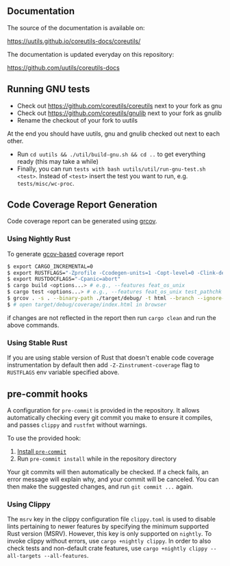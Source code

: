 Documentation
-------------

The source of the documentation is available on:

https://uutils.github.io/coreutils-docs/coreutils/

The documentation is updated everyday on this repository:

https://github.com/uutils/coreutils-docs

Running GNU tests
-----------------

<!-- spell-checker:ignore gnulib -->

- Check out https://github.com/coreutils/coreutils next to your fork as gnu
- Check out https://github.com/coreutils/gnulib next to your fork as gnulib
- Rename the checkout of your fork to uutils

At the end you should have uutils, gnu and gnulib checked out next to each other.

- Run `cd uutils && ./util/build-gnu.sh && cd ..` to get everything ready (this may take a while)
- Finally, you can run `tests with bash uutils/util/run-gnu-test.sh <test>`. Instead of `<test>` insert the test you want to run, e.g. `tests/misc/wc-proc`.


Code Coverage Report Generation
---------------------------------

<!-- spell-checker:ignore (flags) Ccodegen Coverflow Cpanic Zinstrument Zpanic -->

Code coverage report can be generated using [grcov](https://github.com/mozilla/grcov).

### Using Nightly Rust

To generate [gcov-based](https://github.com/mozilla/grcov#example-how-to-generate-gcda-files-for-cc) coverage report

```bash
$ export CARGO_INCREMENTAL=0
$ export RUSTFLAGS="-Zprofile -Ccodegen-units=1 -Copt-level=0 -Clink-dead-code -Coverflow-checks=off -Zpanic_abort_tests -Cpanic=abort"
$ export RUSTDOCFLAGS="-Cpanic=abort"
$ cargo build <options...> # e.g., --features feat_os_unix
$ cargo test <options...> # e.g., --features feat_os_unix test_pathchk
$ grcov . -s . --binary-path ./target/debug/ -t html --branch --ignore-not-existing --ignore build.rs --excl-br-line "^\s*((debug_)?assert(_eq|_ne)?\#\[derive\()" -o ./target/debug/coverage/
$ # open target/debug/coverage/index.html in browser
```

if changes are not reflected in the report then run `cargo clean` and run the above commands.

### Using Stable Rust

If you are using stable version of Rust that doesn't enable code coverage instrumentation by default
then add `-Z-Zinstrument-coverage` flag to `RUSTFLAGS` env variable specified above.


pre-commit hooks
----------------

A configuration for `pre-commit` is provided in the repository. It allows automatically checking every git commit you make to ensure it compiles, and passes `clippy` and `rustfmt` without warnings.

To use the provided hook:

1. [Install `pre-commit`](https://pre-commit.com/#install)
2. Run `pre-commit install` while in the repository directory

Your git commits will then automatically be checked. If a check fails, an error message will explain why, and your commit will be canceled. You can then make the suggested changes, and run `git commit ...` again.

### Using Clippy

The `msrv` key in the clippy configuration file `clippy.toml` is used to disable lints pertaining to newer features by specifying the minimum supported Rust version (MSRV). However, this key is only supported on `nightly`. To invoke clippy without errors, use `cargo +nightly clippy`. In order to also check tests and non-default crate features, use `cargo +nightly clippy --all-targets --all-features`.
